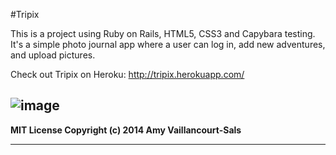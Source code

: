 #Tripix

This is a project using Ruby on Rails, HTML5, CSS3 and Capybara testing. It's a simple photo journal app where a user can log in, add new adventures, and upload pictures.

Check out Tripix on Heroku:
http://tripix.herokuapp.com/

![image](http://tripix.herokuapp.com/assets/tripix-header-2bd5e3b58890540eb04c98540968d594.jpg)
---
**MIT License Copyright (c) 2014 Amy Vaillancourt-Sals**

---


